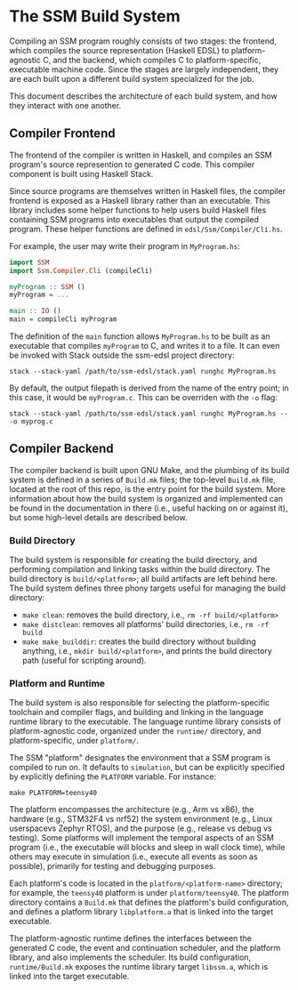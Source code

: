 # The SSM Build System

Compiling an SSM program roughly consists of two stages: the frontend, which
compiles the source representation (Haskell EDSL) to platform-agnostic C, and
the backend, which compiles C to platform-specific, executable machine code.
Since the stages are largely independent, they are each built upon a different
build system specialized for the job.

This document describes the architecture of each build system, and how they
interact with one another.

## Compiler Frontend

The frontend of the compiler is written in Haskell, and compiles an SSM
program's source represention to generated C code. This compiler component is
built using Haskell Stack.

Since source programs are themselves written in Haskell files, the compiler
frontend is exposed as a Haskell library rather than an executable. This library
includes some helper functions to help users build Haskell files containing SSM
programs into executables that output the compiled program. These helper
functions are defined in `edsl/Ssm/Compiler/Cli.hs`.

For example, the user may write their program in `MyProgram.hs`:

```haskell
import SSM
import Ssm.Compiler.Cli (compileCli)

myProgram :: SSM ()
myProgram = ...

main :: IO ()
main = compileCli myProgram
```

The definition of the `main` function allows `MyProgram.hs` to be built as an
executable that compiles `myProgram` to C, and writes it to a file. It can even
be invoked with Stack outside the ssm-edsl project directory:

```
stack --stack-yaml /path/to/ssm-edsl/stack.yaml runghc MyProgram.hs
```

By default, the output filepath is derived from the name of the entry point; in
this case, it would be `myProgram.c`. This can be overriden with the `-o` flag:

```
stack --stack-yaml /path/to/ssm-edsl/stack.yaml runghc MyProgram.hs -- -o myprog.c
```

## Compiler Backend

The compiler backend is built upon GNU Make, and the plumbing of its build
system is defined in a series of `Build.mk` files; the top-level `Build.mk`
file, located at the root of this repo, is the entry point for the build system.
More information about how the build system is organized and implemented can be
found in the documentation in there (i.e., useful hacking on or against it), but
some high-level details are described below.

### Build Directory

The build system is responsible for creating the build directory, and performing
compilation and linking tasks within the build directory. The build directory is
`build/<platform>`; all build artifacts are left behind here. The build system
defines three phony targets useful for managing the build directory:

- `make clean`: removes the build directory, i.e., `rm -rf build/<platform>`
- `make distclean`: removes all platforms' build directories, i.e., `rm -rf build`
- `make make_builddir`: creates the build directory without building anything,
  i.e., `mkdir build/<platform>`, and prints the build directory path (useful
  for scripting around).

### Platform and Runtime

The build system is also responsible for selecting the platform-specific
toolchain and compiler flags, and building and linking in the language runtime
library to the executable. The language runtime library consists of
platform-agnostic code, organized under the `runtime/` directory, and
platform-specific, under `platform/`.

The SSM "platform" designates the environment that a SSM program is compiled to
run on. It defaults to `simulation`, but can be explicitly specified by
explicitly defining the `PLATFORM` variable. For instance:

```
make PLATFORM=teensy40
```

The platform encompasses the architecture (e.g., Arm vs x86), the
hardware (e.g., STM32F4 vs nrf52) the system environment (e.g., Linux
userspacevs Zephyr RTOS), and the purpose (e.g., release vs debug vs testing).
Some platforms will implement the temporal aspects of an SSM program (i.e.,
the executable will blocks and sleep in wall clock time), while others
may execute in simulation (i.e., execute all events as soon as possible),
primarily for testing and debugging purposes.

Each platform's code is located in the `platform/<platform-name>` directory; for
example, the `teensy40` platform is under `platform/teensy40`. The platform
directory contains a `Build.mk` that defines the platform's build configuration,
and defines a platform library `libplatform.a` that is linked into the target
executable.

The platform-agnostic runtime defines the interfaces between the generated
C code, the event and continuation scheduler, and the platform library, and also
implements the scheduler. Its build configuration, `runtime/Build.mk` exposes
the runtime library target `libssm.a`, which is linked into the target
executable.
